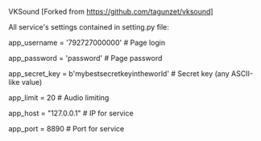 VKSound [Forked from https://github.com/tagunzet/vksound]

All service's settings contained in setting.py file:



app_username = '792727000000'			        	 		# Page login

app_password = 'password'						          	# Page password

app_secret_key = b'mybestsecretkeyintheworld'		# Secret key (any ASCII-like value)

app_limit = 20								               		# Audio limiting

app_host = "127.0.0.1"						          		# IP for service

app_port = 8890									              	# Port for service

